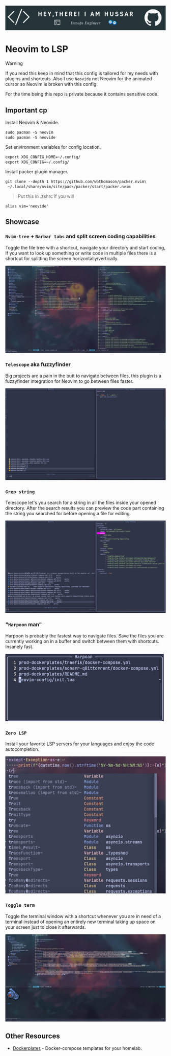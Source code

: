 ![Header](./img/hussar-header-image.png)
# Neovim to LSP

> [!WARNING]
> If you read this keep in mind that this config is tailored for my needs with plugins and shortcuts. Also I use `Neovide` not Neovim for the animated cursor so Neovim is broken with this config.

For the time being this repo is private because it contains sensitive code.

## Important cp
Install Neovim & Neovide.
```
sudo pacman -S neovim
sudo pacman -S neovide
```

Set environment variables for config location.
```
export XDG_CONFIG_HOME=~/.config/
export XDG_CONFIG=~/.config/
```

Install packer plugin manager.
```
git clone --depth 1 https://github.com/wbthomason/packer.nvim\
 ~/.local/share/nvim/site/pack/packer/start/packer.nvim
```

> Put this in .zshrc if you will
```
alias vim='neovide'

```

## Showcase
### `Nvim-tree` + `Barbar tabs` and split screen coding capabilities
Toggle the file tree with a shortcut, navigate your directory and start coding, If you want to look up something or write code in multiple files there is a shortcut for splitting the screen horizontally/vertically.

<img src="./img/nvim-tree.png">

### `Telescope` aka fuzzyfinder
Big projects are a pain in the butt to navigate between files, this plugin is a fuzzyfinder integration for Neovim to go between files faster.

<img src="./img/fuzzyfinder.png">

### `Grep string` 
Telescope let's you search for a string in all the files inside your opened directory. After the search results you can preview the code part containing the string you searched for before opening a file for editing.

<img src="./img/grepString.png">

### "`Harpoon` man"
Harpoon is probably the fastest way to navigate files. Save the files you are currently working on in a buffer and switch between them with shortcuts. Insanely fast.

<img src="./img/harpoon.png">

### `Zero LSP`
Install your favorite LSP servers for your languages and enjoy the code autocompletion.

<img src="./img/zero-lsp.png">

### `Toggle term`
Toggle the terminal window with a shortcut whenever you are in need of a terminal instead of opening an entirely new terminal taking up space on your screen just to close it afterwards.

<img src="./img/toggleTerm.png">

## Other Resources

- [Dockerplates](https://github.com/somedayitwillend/prod-dockerplates) - Docker-compose templates for your homelab.

